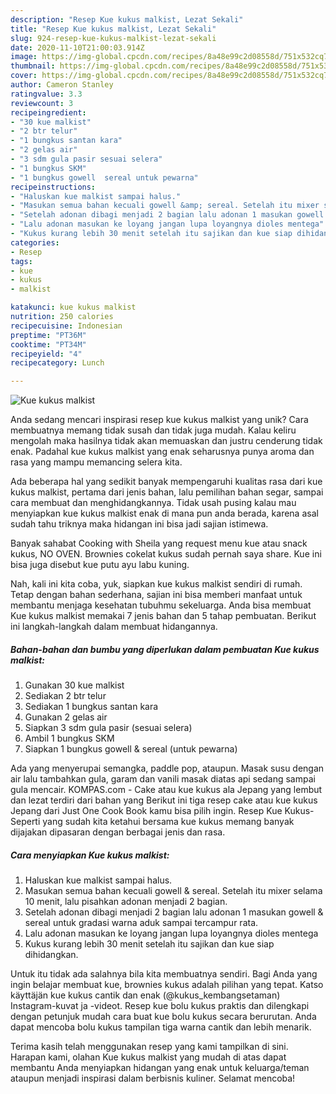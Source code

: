 ```yaml
---
description: "Resep Kue kukus malkist, Lezat Sekali"
title: "Resep Kue kukus malkist, Lezat Sekali"
slug: 924-resep-kue-kukus-malkist-lezat-sekali
date: 2020-11-10T21:00:03.914Z
image: https://img-global.cpcdn.com/recipes/8a48e99c2d08558d/751x532cq70/kue-kukus-malkist-foto-resep-utama.jpg
thumbnail: https://img-global.cpcdn.com/recipes/8a48e99c2d08558d/751x532cq70/kue-kukus-malkist-foto-resep-utama.jpg
cover: https://img-global.cpcdn.com/recipes/8a48e99c2d08558d/751x532cq70/kue-kukus-malkist-foto-resep-utama.jpg
author: Cameron Stanley
ratingvalue: 3.3
reviewcount: 3
recipeingredient:
- "30 kue malkist"
- "2 btr telur"
- "1 bungkus santan kara"
- "2 gelas air"
- "3 sdm gula pasir sesuai selera"
- "1 bungkus SKM"
- "1 bungkus gowell  sereal untuk pewarna"
recipeinstructions:
- "Haluskan kue malkist sampai halus."
- "Masukan semua bahan kecuali gowell &amp; sereal. Setelah itu mixer selama 10 menit, lalu pisahkan adonan menjadi 2 bagian."
- "Setelah adonan dibagi menjadi 2 bagian lalu adonan 1 masukan gowell &amp; sereal untuk gradasi warna aduk sampai tercampur rata."
- "Lalu adonan masukan ke loyang jangan lupa loyangnya dioles mentega"
- "Kukus kurang lebih 30 menit setelah itu sajikan dan kue siap dihidangkan."
categories:
- Resep
tags:
- kue
- kukus
- malkist

katakunci: kue kukus malkist 
nutrition: 250 calories
recipecuisine: Indonesian
preptime: "PT36M"
cooktime: "PT34M"
recipeyield: "4"
recipecategory: Lunch

---
```



![Kue kukus malkist](https://img-global.cpcdn.com/recipes/8a48e99c2d08558d/751x532cq70/kue-kukus-malkist-foto-resep-utama.jpg)

Anda sedang mencari inspirasi resep kue kukus malkist yang unik? Cara membuatnya memang tidak susah dan tidak juga mudah. Kalau keliru mengolah maka hasilnya tidak akan memuaskan dan justru cenderung tidak enak. Padahal kue kukus malkist yang enak seharusnya punya aroma dan rasa yang mampu memancing selera kita.

Ada beberapa hal yang sedikit banyak mempengaruhi kualitas rasa dari kue kukus malkist, pertama dari jenis bahan, lalu pemilihan bahan segar, sampai cara membuat dan menghidangkannya. Tidak usah pusing kalau mau menyiapkan kue kukus malkist enak di mana pun anda berada, karena asal sudah tahu triknya maka hidangan ini bisa jadi sajian istimewa.

Banyak sahabat Cooking with Sheila yang request menu kue atau snack kukus, NO OVEN. Brownies cokelat kukus sudah pernah saya share. Kue ini bisa juga disebut kue putu ayu labu kuning.


Nah, kali ini kita coba, yuk, siapkan kue kukus malkist sendiri di rumah. Tetap dengan bahan sederhana, sajian ini bisa memberi manfaat untuk membantu menjaga kesehatan tubuhmu sekeluarga. Anda bisa membuat Kue kukus malkist memakai 7 jenis bahan dan 5 tahap pembuatan. Berikut ini langkah-langkah dalam membuat hidangannya.

<!--inarticleads1-->

##### Bahan-bahan dan bumbu yang diperlukan dalam pembuatan Kue kukus malkist:

1. Gunakan 30 kue malkist
1. Sediakan 2 btr telur
1. Sediakan 1 bungkus santan kara
1. Gunakan 2 gelas air
1. Siapkan 3 sdm gula pasir (sesuai selera)
1. Ambil 1 bungkus SKM
1. Siapkan 1 bungkus gowell &amp; sereal (untuk pewarna)


Ada yang menyerupai semangka, paddle pop, ataupun. Masak susu dengan air lalu tambahkan gula, garam dan vanili masak diatas api sedang sampai gula mencair. KOMPAS.com - Cake atau kue kukus ala Jepang yang lembut dan lezat terdiri dari bahan yang Berikut ini tiga resep cake atau kue kukus Jepang dari Just One Cook Book kamu bisa pilih ingin. Resep Kue Kukus-Seperti yang sudah kita ketahui bersama kue kukus memang banyak dijajakan dipasaran dengan berbagai jenis dan rasa. 

<!--inarticleads2-->

##### Cara menyiapkan Kue kukus malkist:

1. Haluskan kue malkist sampai halus.
1. Masukan semua bahan kecuali gowell &amp; sereal. Setelah itu mixer selama 10 menit, lalu pisahkan adonan menjadi 2 bagian.
1. Setelah adonan dibagi menjadi 2 bagian lalu adonan 1 masukan gowell &amp; sereal untuk gradasi warna aduk sampai tercampur rata.
1. Lalu adonan masukan ke loyang jangan lupa loyangnya dioles mentega
1. Kukus kurang lebih 30 menit setelah itu sajikan dan kue siap dihidangkan.


Untuk itu tidak ada salahnya bila kita membuatnya sendiri. Bagi Anda yang ingin belajar membuat kue, brownies kukus adalah pilihan yang tepat. Katso käyttäjän kue kukus cantik dan enak (@kukus_kembangsetaman) Instagram-kuvat ja -videot. Resep kue bolu kukus praktis dan dilengkapi dengan petunjuk mudah cara buat kue bolu kukus secara berurutan. Anda dapat mencoba bolu kukus tampilan tiga warna cantik dan lebih menarik. 

Terima kasih telah menggunakan resep yang kami tampilkan di sini. Harapan kami, olahan Kue kukus malkist yang mudah di atas dapat membantu Anda menyiapkan hidangan yang enak untuk keluarga/teman ataupun menjadi inspirasi dalam berbisnis kuliner. Selamat mencoba!
